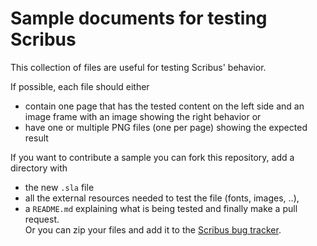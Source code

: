 # Sample documents for testing Scribus

This collection of files are useful for testing Scribus' behavior.

If possible, each file should either

- contain one page that has the tested content on the left side and an image frame with an image showing the right behavior or
- have one or multiple PNG files (one per page) showing the expected result

If you want to contribute a sample you can fork this repository, add a directory with
- the new `.sla` file
- all the external resources needed to test the file (fonts, images, ..),
- a `README.md` explaining what is being tested
and finally  make a pull request.  
Or you can zip your files and add it to the [Scribus bug tracker](http://bugs.scribus.net).
